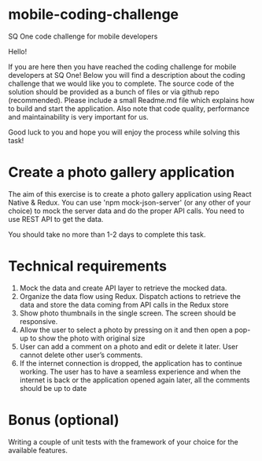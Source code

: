 # mobile-coding-challenge
SQ One code challenge for mobile developers


Hello!

If you are here then you have reached the coding challenge for mobile developers at SQ One! Below you will find a description about the coding challenge that we would like you to complete.
The source code of the solution should be provided as a bunch of files or via github repo (recommended). Please include a small Readme.md file which explains how to build and start the application. Also note that code quality, performance and maintainability is very important for us.

Good luck to you and hope you will enjoy the process while solving this task!


# Create a photo gallery application

The aim of this exercise is to create a photo gallery application using React Native & Redux. You can use 'npm mock-json-server' (or any other of your choice) to mock the server data and do the proper API calls. You need to use REST API to get the data.

You should take no more than 1-2 days to complete this task.


# Technical requirements

1. Mock the data and create API layer to retrieve the mocked data.
2. Organize the data flow using Redux. Dispatch actions to retrieve the data and store the data coming from API calls in the Redux store
3. Show photo thumbnails in the single screen. The screen should be responsive.
4. Allow the user to select a photo by pressing on it and then open a pop-up to show the photo with original size
5. User can add a comment on a photo and edit or delete it later. User cannot delete other user’s comments.
6. If the internet connection is dropped, the application has to continue working. The user has to have a seamless experience and when the internet is back or the application opened again later, all the comments should be up to date


# Bonus (optional)

Writing a couple of unit tests with the framework of your choice for the available features.
